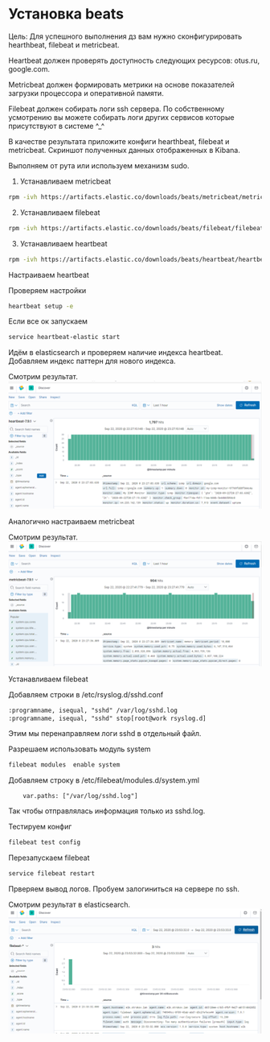# Установка beats
Цель: Для успешного выполнения дз вам нужно сконфигурировать hearthbeat, filebeat и metricbeat.

Heartbeat должен проверять доступность следующих ресурсов: otus.ru, google.com.

Metricbeat должен формировать метрики на основе показателей загрузки процессора и оперативной памяти.

Filebeat должен собирать логи ssh сервера. По собственному усмотрению вы можете собирать логи других сервисов которые присутствуют в системе ^_^

В качестве результата приложите конфиги hearthbeat, filebeat и metricbeat. Скриншот полученных данных отображенных в Kibana.

Выполняем от рута или используем механизм sudo.

1. Устанавливаем metricbeat
```bash
rpm -ivh https://artifacts.elastic.co/downloads/beats/metricbeat/metricbeat-7.9.1-x86_64.rpm
```
2. Устанавливаем filebeat
```bash
rpm -ivh https://artifacts.elastic.co/downloads/beats/filebeat/filebeat-7.9.1-x86_64.rpm
```
3. Устанавливаем heartbeat
```bash
rpm -ivh https://artifacts.elastic.co/downloads/beats/heartbeat/heartbeat-7.9.1-x86_64.rpm
```

Настраиваем heartbeat


Проверяем настройки 
```bash
heartbeat setup -e
```
Если все ок запускаем 
```bash
service heartbeat-elastic start
```

Идём в elasticsearch и проверяем наличие индекса heartbeat. 
Добавляем индекс паттерн для нового индекса.

Смотрим результат.
![](result/Screenshot_42.png)

Аналогично настраиваем metricbeat

Смотрим результат.
![](result/Screenshot_43.png)


Устанавливаем filebeat

Добавляем строки в /etc/rsyslog.d/sshd.conf

```plaintext
:programname, isequal, "sshd" /var/log/sshd.log
:programname, isequal, "sshd" stop[root@work rsyslog.d]
```
Этим мы перенаправляем логи sshd в отдельный файл.


Разрешаем использовать модуль system
```bash
filebeat modules  enable system
```

Добавляем строку в /etc/filebeat/modules.d/system.yml
```plaintext
    var.paths: ["/var/log/sshd.log"]
```
Так чтобы отправлялась информация только из sshd.log.


Тестируем конфиг 
```bash
filebeat test config
```
Перезапускаем filebeat
```bash
service filebeat restart
```
Прверяем вывод логов. Пробуем залогиниться на сервере по ssh.

Смотрим результат в elasticsearch.
![](result/Screenshot_44.png)




